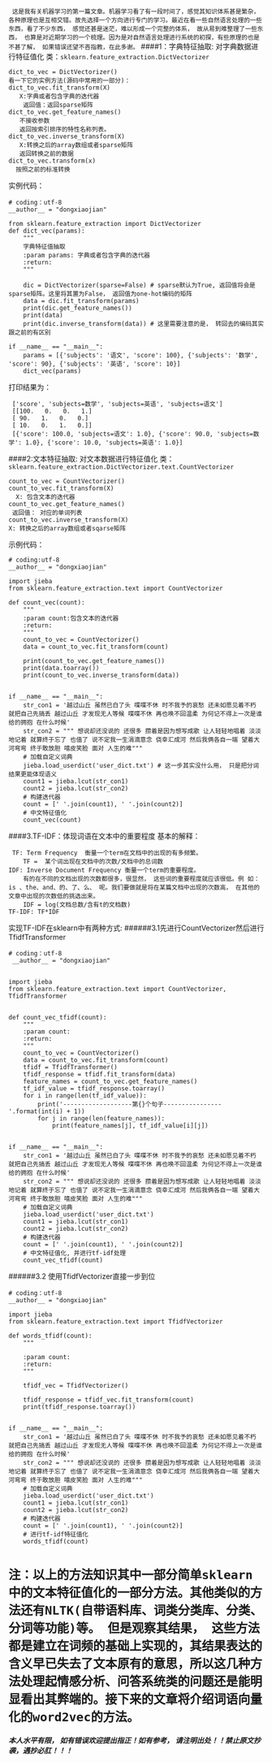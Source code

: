 ` 这是我有关机器学习的第一篇文章。机器学习看了有一段时间了，感觉其知识体系甚是繁杂， 各种原理也是互相交错。故先选择一个方向进行专门的学习。最近在看一些自然语言处理的一些东西，看了不少东西， 感觉还甚是迷茫，难以形成一个完整的体系， 故从易到难整理了一些东西， 也算是对近期学习的一个梳理。因为是对自然语言处理进行系统的初探，有些原理的也是不甚了解， 如果错误还望不吝指教，在此多谢。`
####1：字典特征抽取: 对字典数据进行特征值化
类：`sklearn.feature_extraction.DictVectorizer`

    dict_to_vec = DictVectorizer()
    看一下它的实例方法(源码中常用的一部分)：
    dict_to_vec.fit_transform(X)
       X:字典或者包含字典的迭代器
        返回值：返回sparse矩阵
    dict_to_vec.get_feature_names()
       不接收参数
       返回按索引排序的特性名称列表。
    dict_to_vec.inverse_transform(X)
       X:转换之后的array数组或者sparse矩阵
       返回转换之前的数据
    dict_to_vec.transform(x)
      按照之前的标准转换
实例代码：

    # coding：utf-8
    __author__ = "dongxiaojian"

    from sklearn.feature_extraction import DictVectorizer
    def dict_vec(params):
        """
        字典特征值抽取
        :param params: 字典或者包含字典的迭代器
        :return: 
        """

        dic = DictVectorizer(sparse=False) # sparse默认为True, 返回值将会是sparse矩阵。这里将其置为False， 返回值为one-hot编码的矩阵
        data = dic.fit_transform(params)
        print(dic.get_feature_names())
        print(data)
        print(dic.inverse_transform(data)) # 这里需要注意的是， 转回去的编码其实跟之前的有区别

    if __name__ == "__main__":
        params = [{'subjects': '语文', 'score': 100}, {'subjects': '数学', 'score': 90}, {'subjects': '英语', 'score': 10}]
        dict_vec(params)

打印结果为：

     ['score', 'subjects=数学', 'subjects=英语', 'subjects=语文']
     [[100.   0.   0.   1.]
     [ 90.   1.   0.   0.]
     [ 10.   0.   1.   0.]]
     [{'score': 100.0, 'subjects=语文': 1.0}, {'score': 90.0, 'subjects=数学': 1.0}, {'score': 10.0, 'subjects=英语': 1.0}]

####2:文本特征抽取: 对文本数据进行特征值化
类： `sklearn.feature_extraction.DictVectorizer.text.CountVectorizer`

    count_to_vec = CountVectorizer()
    count_to_vec.fit_transform(X)
      X: 包含文本的迭代器
    count_to_vec.get_feature_names()
     返回值： 对应的单词列表
    count_to_vec.inverse_transform(X)
    X: 转换之后的array数组或者sqarse矩阵


示例代码：
    
    # coding:utf-8
    __author__ = "dongxiaojian"

    import jieba
    from sklearn.feature_extraction.text import CountVectorizer

    def count_vec(count):
        """
        :param count:包含文本的迭代器
        :return:
        """
        count_to_vec = CountVectorizer()
        data = count_to_vec.fit_transform(count)

        print(count_to_vec.get_feature_names())
        print(data.toarray())
        print(count_to_vec.inverse_transform(data))


    if __name__ == "__main__":
        str_con1 = '越过山丘 虽然已白了头 喋喋不休 时不我予的哀愁 还未如愿见着不朽 就把自己先搞丢 越过山丘 才发现无人等候 喋喋不休 再也唤不回温柔 为何记不得上一次是谁给的拥抱 在什么时候'
        str_con2 = """ 想说却还没说的 还很多 攒着是因为想写成歌 让人轻轻地唱着 淡淡地记着 就算终于忘了 也值了 说不定我一生涓滴意念 侥幸汇成河 然后我俩各自一端 望着大河弯弯 终于敢放胆 嘻皮笑脸 面对 人生的难"""
        # 加载自定义词典
        jieba.load_userdict('user_dict.txt') # 这一步其实没什么用， 只是把分词结果更能体现语义
        count1 = jieba.lcut(str_con1)
        count2 = jieba.lcut(str_con2)
        # 构建迭代器
        count = [' '.join(count1), ' '.join(count2)]
        # 中文特征值化
        count_vec(count)



####3.TF-IDF：体现词语在文本中的重要程度
  基本的解释：

     TF: Term Frequency  衡量一个term在文档中的出现的有多频繁。
        TF =  某个词出现在文档中的次数/文档中的总词数
    IDF: Inverse Document Frequency 衡量一个term的重要程度。
        有的在不同的文档出现的次数都很多，很显然， 这些词的重要程度就应该很低。例 如：is 、the、and、的、了、么、 呢。我们要做就是将在某篇文档中出现的次数高， 在其他的文章中出现的次数低的挑选出来。
        IDF = log(文档总数/含有t的文档数)
    TF-IDF: TF*IDF 

实现TF-IDF在sklearn中有两种方式:
######3.1先进行CountVectorizer然后进行TfidfTransformer

    # coding：utf-8
     __author__ = "dongxiaojian"


    import jieba
    from sklearn.feature_extraction.text import CountVectorizer, TfidfTransformer


    def count_vec_tfidf(count):
        """
        :param count:
        :return:
        """
        count_to_vec = CountVectorizer()
        data = count_to_vec.fit_transform(count)
        tfidf = TfidfTransformer()
        tfidf_response = tfidf.fit_transform(data)
        feature_names = count_to_vec.get_feature_names()
        tf_idf_value = tfidf_response.toarray()
        for i in range(len(tf_idf_value)):
            print('-------------------第{}个句子----------------'.format(int(i) + 1))
            for j in range(len(feature_names)):
                print(feature_names[j], tf_idf_value[i][j])


    if __name__ == "__main__":
        str_con1 = '越过山丘 虽然已白了头 喋喋不休 时不我予的哀愁 还未如愿见着不朽 就把自己先搞丢 越过山丘 才发现无人等候 喋喋不休 再也唤不回温柔 为何记不得上一次是谁给的拥抱 在什么时候'
        str_con2 = """ 想说却还没说的 还很多 攒着是因为想写成歌 让人轻轻地唱着 淡淡地记着 就算终于忘了 也值了 说不定我一生涓滴意念 侥幸汇成河 然后我俩各自一端 望着大河弯弯 终于敢放胆 嘻皮笑脸 面对 人生的难"""
        # 加载自定义词典
        jieba.load_userdict('user_dict.txt')
        count1 = jieba.lcut(str_con1)
        count2 = jieba.lcut(str_con2)
        # 构建迭代器
        count = [' '.join(count1), ' '.join(count2)]
        # 中文特征值化, 并进行tf-idf处理
        count_vec_tfidf(count)
######3.2 使用TfidfVectorizer直接一步到位

    # coding：utf-8
    __author__ = "dongxiaojian"

    import jieba
    from sklearn.feature_extraction.text import TfidfVectorizer

    def words_tfidf(count):
        """

        :param count:
        :return:
        """

        tfidf_vec = TfidfVectorizer()

        tfidf_response = tfidf_vec.fit_transform(count)
        print(tfidf_response.toarray())


    if __name__ == "__main__":
        str_con1 = '越过山丘 虽然已白了头 喋喋不休 时不我予的哀愁 还未如愿见着不朽 就把自己先搞丢 越过山丘 才发现无人等候 喋喋不休 再也唤不回温柔 为何记不得上一次是谁给的拥抱 在什么时候'
        str_con2 = """ 想说却还没说的 还很多 攒着是因为想写成歌 让人轻轻地唱着 淡淡地记着 就算终于忘了 也值了 说不定我一生涓滴意念 侥幸汇成河 然后我俩各自一端 望着大河弯弯 终于敢放胆 嘻皮笑脸 面对 人生的难"""
        # 加载自定义词典
        jieba.load_userdict('user_dict.txt')
        count1 = jieba.lcut(str_con1)
        count2 = jieba.lcut(str_con2)
        # 构建迭代器
        count = [' '.join(count1), ' '.join(count2)]
        # 进行tf-idf特征值化
        words_tfidf(count)

# `注：以上的方法知识其中一部分简单sklearn中的文本特征值化的一部分方法。其他类似的方法还有NLTK(自带语料库、词类分类库、分类、分词等功能)等。 但是观察其结果， 这些方法都是建立在词频的基础上实现的，其结果表达的含义早已失去了文本原有的意思，所以这几种方法处理起情感分析、问答系统类的问题还是能明显看出其弊端的。接下来的文章将介绍词语向量化的word2vec的方法。`

####  *本人水平有限， 如有错误欢迎提出指正！如有参考， 请注明出处！！禁止原文抄袭，遇抄必肛！！！*
    





















